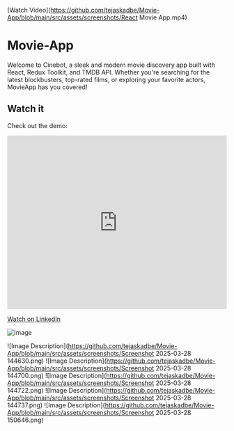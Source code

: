 
[Watch Video](https://github.com/tejaskadbe/Movie-App/blob/main/src/assets/screenshots/React Movie App.mp4)

# Movie-App
Welcome to Cinebot, a sleek and modern movie discovery app built with React, Redux Toolkit, and TMDB API. Whether you're searching for the latest blockbusters, top-rated films, or exploring your favorite actors, MovieApp has you covered!

## Watch it
Check out the demo:
<iframe src="https://www.linkedin.com/embed/feed/update/urn:li:ugcPost:7205913378295365632?collapsed=1" height="399" width="504" frameborder="0" allowfullscreen="" title="Embedded post"></iframe>


[Watch on LinkedIn](https://www.linkedin.com/feed/update/urn:li:ugcPost:7205913378295365632)

![image](https://github.com/user-attachments/assets/98ed5741-61d9-4c1c-8138-1d539b57d958)

![Image Description](https://github.com/tejaskadbe/Movie-App/blob/main/src/assets/screenshots/Screenshot 2025-03-28 144630.png)
![Image Description](https://github.com/tejaskadbe/Movie-App/blob/main/src/assets/screenshots/Screenshot 2025-03-28 144700.png)
![Image Description](https://github.com/tejaskadbe/Movie-App/blob/main/src/assets/screenshots/Screenshot 2025-03-28 144722.png)
![Image Description](https://github.com/tejaskadbe/Movie-App/blob/main/src/assets/screenshots/Screenshot 2025-03-28 144737.png)
![Image Description](https://github.com/tejaskadbe/Movie-App/blob/main/src/assets/screenshots/Screenshot 2025-03-28 150646.png)
